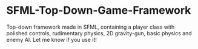 # SFML-Top-Down-Game-Framework
Top-down framework made in SFML, containing a player class with polished controls, rudimentary physics, 2D gravity-gun, basic physics and enemy AI.
Let me know if you use it!
